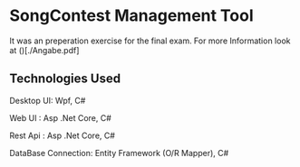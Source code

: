 # SongContest Management Tool
It was an preperation exercise for the final exam. For more Information look at ()[./Angabe.pdf]

## Technologies Used

Desktop UI:     Wpf, C#

Web UI    :     Asp .Net Core, C#

Rest Api  :     Asp .Net Core, C#

DataBase Connection:    Entity Framework (O/R Mapper), C#
